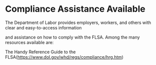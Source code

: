 # Compliance Assistance Available

The Department of Labor provides employers, workers, and others with clear and easy-to-access information

and assistance on how to comply with the FLSA. Among the many resources available are:

The Handy Reference Guide to the FLSA(https://www.dol.gov/whd/regs/compliance/hrg.htm)